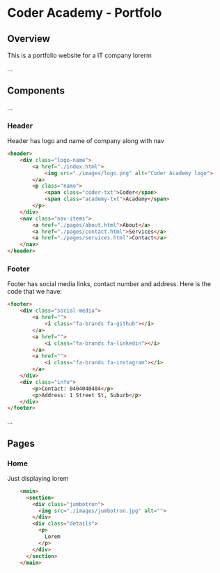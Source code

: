 # Coder Academy - Portfolo

## Overview

This is a portfolio website for a IT company lorerm

...

## Components

...

### Header

Header has logo and name of company along with nav

```HTML
<header>
    <div class="logo-name">
        <a href="./index.html">
            <img src="./images/logo.png" alt="Coder Academy logo">
        </a>
        <p class="name">
            <span class="coder-txt">Coder</span>
            <span class="academy-txt">Academy</span>
        </p>
    </div>
    <nav class="nav-items">
        <a href="./pages/about.html">About</a>
        <a href="./pages/contact.html">Services</a>
        <a href="./pages/services.html">Contact</a>
    </nav>
</header>
```
### Footer
Footer has social media links, contact number and address. Here is the code that we have:
```html
<footer>
    <div class="social-media">
        <a href="">
            <i class="fa-brands fa-github"></i>
        </a>
        <a href="">
            <i class="fa-brands fa-linkedin"></i>
        </a>
        <a href="">
            <i class="fa-brands fa-instagram"></i>
        </a>
    </div>
    <div class="info">
        <p>Contact: 0404040404</p>
        <p>Address: 1 Street St, Suburb</p>
    </div>
</footer>
```
...
## Pages

### Home 
Just displaying lorem 

```html
    <main>
      <section>
        <div class="jumbotron">
          <img src="./images/jumbotron.jpg" alt="">
        </div>
        <div class="details">
          <p>
            Lorem 
          </p>
        </div>
      </section>
    </main>
```